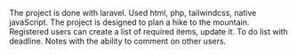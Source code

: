The project is done with laravel.
Used html, php, tailwindcss, native javaScript.
The project is designed to plan a hike to the mountain.
Registered users can create a list of required items, update it.
To do list with deadline.
Notes with the ability to comment on other users.